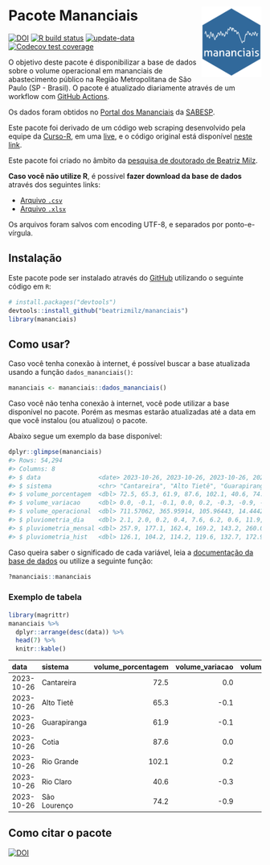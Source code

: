 
<!-- README.md is generated from README.Rmd. Please edit that file -->

# Pacote Mananciais <img src="man/figures/hexlogo.png" align="right" width = "120px"/>

<!-- badges: start -->

[![DOI](https://zenodo.org/badge/DOI/10.5281/zenodo.4733056.svg)](https://doi.org/10.5281/zenodo.4733056)
[![R build
status](https://github.com/beatrizmilz/mananciais/workflows/R-CMD-check/badge.svg)](https://github.com/beatrizmilz/mananciais/actions)
[![update-data](https://github.com/beatrizmilz/mananciais/actions/workflows/2-update_data.yaml/badge.svg)](https://github.com/beatrizmilz/mananciais/actions/workflows/2-update_data.yaml)
[![Codecov test
coverage](https://codecov.io/gh/beatrizmilz/mananciais/branch/master/graph/badge.svg)](https://codecov.io/gh/beatrizmilz/mananciais?branch=master)
<!-- badges: end -->

O objetivo deste pacote é disponibilizar a base de dados sobre o volume
operacional em mananciais de abastecimento público na Região
Metropolitana de São Paulo (SP - Brasil). O pacote é atualizado
diariamente através de um workflow com [GitHub
Actions](https://github.com/beatrizmilz/mananciais/actions).

Os dados foram obtidos no [Portal dos
Mananciais](http://mananciais.sabesp.com.br/Situacao) da
[SABESP](http://site.sabesp.com.br/site/Default.aspx).

Este pacote foi derivado de um código web scraping desenvolvido pela
equipe da [Curso-R](https://www.curso-r.com/), em uma
[live](https://youtu.be/jvZIxrMmOcQ), e o código original está
disponível [neste
link](https://github.com/curso-r/lives/blob/master/drafts/20200730_scraper_sabesp.R).

Este pacote foi criado no âmbito da [pesquisa de doutorado de Beatriz
Milz](https://beatrizmilz.github.io/tese/).

**Caso você não utilize R**, é possível **fazer download da base de
dados** através dos seguintes links:

- [Arquivo
  `.csv`](https://github.com/beatrizmilz/mananciais/raw/master/inst/extdata/mananciais.csv)
- [Arquivo
  `.xlsx`](https://github.com/beatrizmilz/mananciais/blob/master/inst/extdata/mananciais.xlsx?raw=true)

Os arquivos foram salvos com encoding UTF-8, e separados por
ponto-e-vírgula.

## Instalação

Este pacote pode ser instalado através do [GitHub](https://github.com/)
utilizando o seguinte código em `R`:

``` r
# install.packages("devtools")
devtools::install_github("beatrizmilz/mananciais")
library(mananciais)
```

## Como usar?

Caso você tenha conexão à internet, é possível buscar a base atualizada
usando a função `dados_mananciais()`:

``` r
mananciais <- mananciais::dados_mananciais() 
```

Caso você não tenha conexão à internet, você pode utilizar a base
disponível no pacote. Porém as mesmas estarão atualizadas até a data em
que você instalou (ou atualizou) o pacote.

Abaixo segue um exemplo da base disponível:

``` r
dplyr::glimpse(mananciais)
#> Rows: 54,294
#> Columns: 8
#> $ data                <date> 2023-10-26, 2023-10-26, 2023-10-26, 2023-10-26, 2…
#> $ sistema             <chr> "Cantareira", "Alto Tietê", "Guarapiranga", "Cotia…
#> $ volume_porcentagem  <dbl> 72.5, 65.3, 61.9, 87.6, 102.1, 40.6, 74.2, 72.5, 6…
#> $ volume_variacao     <dbl> 0.0, -0.1, -0.1, 0.0, 0.2, -0.3, -0.9, -0.3, -0.1,…
#> $ volume_operacional  <dbl> 711.57062, 365.95914, 105.96443, 14.44422, 114.486…
#> $ pluviometria_dia    <dbl> 2.1, 2.0, 0.2, 0.4, 7.6, 6.2, 0.6, 11.9, 0.2, 2.4,…
#> $ pluviometria_mensal <dbl> 257.9, 177.1, 162.4, 169.2, 143.2, 260.0, 240.4, 2…
#> $ pluviometria_hist   <dbl> 126.1, 104.2, 114.2, 119.6, 132.7, 172.9, 141.7, 1…
```

Caso queira saber o significado de cada variável, leia a [documentação
da base de
dados](https://beatrizmilz.github.io/mananciais/reference/mananciais.html)
ou utilize a seguinte função:

``` r
?mananciais::mananciais
```

### Exemplo de tabela

``` r
library(magrittr)
mananciais %>% 
  dplyr::arrange(desc(data)) %>% 
  head(7) %>%
  knitr::kable()
```

| data       | sistema      | volume_porcentagem | volume_variacao | volume_operacional | pluviometria_dia | pluviometria_mensal | pluviometria_hist |
|:-----------|:-------------|-------------------:|----------------:|-------------------:|-----------------:|--------------------:|------------------:|
| 2023-10-26 | Cantareira   |               72.5 |             0.0 |          711.57062 |              2.1 |               257.9 |             126.1 |
| 2023-10-26 | Alto Tietê   |               65.3 |            -0.1 |          365.95914 |              2.0 |               177.1 |             104.2 |
| 2023-10-26 | Guarapiranga |               61.9 |            -0.1 |          105.96443 |              0.2 |               162.4 |             114.2 |
| 2023-10-26 | Cotia        |               87.6 |             0.0 |           14.44422 |              0.4 |               169.2 |             119.6 |
| 2023-10-26 | Rio Grande   |              102.1 |             0.2 |          114.48627 |              7.6 |               143.2 |             132.7 |
| 2023-10-26 | Rio Claro    |               40.6 |            -0.3 |            5.55530 |              6.2 |               260.0 |             172.9 |
| 2023-10-26 | São Lourenço |               74.2 |            -0.9 |           65.94074 |              0.6 |               240.4 |             141.7 |

## Como citar o pacote

[![DOI](https://zenodo.org/badge/DOI/10.5281/zenodo.4733056.svg)](https://doi.org/10.5281/zenodo.4733056)
